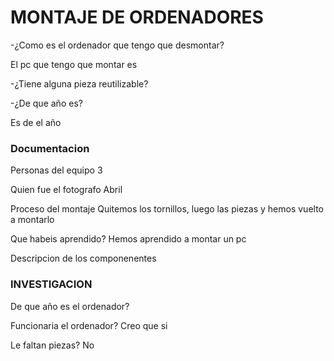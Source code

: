 # MONTAJE DE ORDENADORES

-¿Como es el ordenador que tengo que desmontar?

El pc que tengo que montar es 

-¿Tiene alguna pieza reutilizable?

-¿De que año es?

Es de el año


### Documentacion 

Personas del equipo 3

Quien fue el fotografo Abril

Proceso del montaje Quitemos los tornillos, luego las piezas y hemos vuelto a montarlo

Que habeis aprendido? Hemos aprendido a montar un pc

Descripcion de los componenentes 

### INVESTIGACION 

De que año es el ordenador?

Funcionaria el ordenador? Creo que si

Le faltan piezas? No
